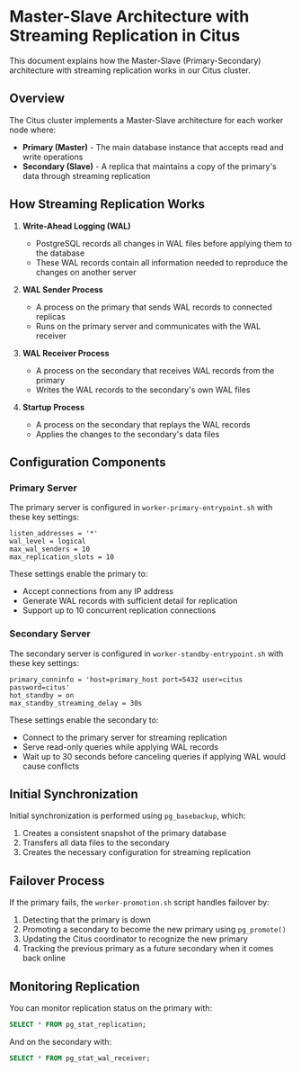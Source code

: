 # Master-Slave Architecture with Streaming Replication in Citus

This document explains how the Master-Slave (Primary-Secondary) architecture with streaming replication works in our Citus cluster.

## Overview

The Citus cluster implements a Master-Slave architecture for each worker node where:

- **Primary (Master)** - The main database instance that accepts read and write operations
- **Secondary (Slave)** - A replica that maintains a copy of the primary's data through streaming replication

## How Streaming Replication Works

1. **Write-Ahead Logging (WAL)**
   - PostgreSQL records all changes in WAL files before applying them to the database
   - These WAL records contain all information needed to reproduce the changes on another server

2. **WAL Sender Process**
   - A process on the primary that sends WAL records to connected replicas
   - Runs on the primary server and communicates with the WAL receiver

3. **WAL Receiver Process**
   - A process on the secondary that receives WAL records from the primary
   - Writes the WAL records to the secondary's own WAL files

4. **Startup Process**
   - A process on the secondary that replays the WAL records
   - Applies the changes to the secondary's data files

## Configuration Components

### Primary Server

The primary server is configured in `worker-primary-entrypoint.sh` with these key settings:

```
listen_addresses = '*'
wal_level = logical
max_wal_senders = 10
max_replication_slots = 10
```

These settings enable the primary to:
- Accept connections from any IP address
- Generate WAL records with sufficient detail for replication
- Support up to 10 concurrent replication connections

### Secondary Server

The secondary server is configured in `worker-standby-entrypoint.sh` with these key settings:

```
primary_conninfo = 'host=primary_host port=5432 user=citus password=citus'
hot_standby = on
max_standby_streaming_delay = 30s
```

These settings enable the secondary to:
- Connect to the primary server for streaming replication
- Serve read-only queries while applying WAL records
- Wait up to 30 seconds before canceling queries if applying WAL would cause conflicts

## Initial Synchronization

Initial synchronization is performed using `pg_basebackup`, which:
1. Creates a consistent snapshot of the primary database
2. Transfers all data files to the secondary
3. Creates the necessary configuration for streaming replication

## Failover Process

If the primary fails, the `worker-promotion.sh` script handles failover by:
1. Detecting that the primary is down
2. Promoting a secondary to become the new primary using `pg_promote()`
3. Updating the Citus coordinator to recognize the new primary
4. Tracking the previous primary as a future secondary when it comes back online

## Monitoring Replication

You can monitor replication status on the primary with:

```sql
SELECT * FROM pg_stat_replication;
```

And on the secondary with:

```sql
SELECT * FROM pg_stat_wal_receiver;
```
